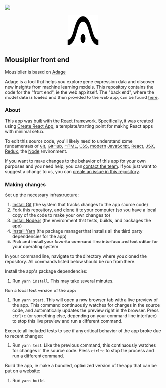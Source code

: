 ![](https://github.com/greenelab/adage-frontend/workflows/ci/badge.svg)

<p align="center">
  <img width="100" height="100" src="https://raw.githubusercontent.com/greenelab/adage-frontend/master/src/images/logo.svg?sanitize=true">
</p>

## Mousiplier front end

Mousiplier is based on [Adage](https://adage.greenelab.com)

Adage is a tool that helps you explore gene expression data and discover new insights from machine learning models.
This repository contains the code for the "front end", ie the web app itself.
The "back end", where the model data is loaded and then provided to the web app, can be found [here](https://github.com/greenelab/adage-backend).



### About

This app was built with the [React framework](https://reactjs.org/).
Specifically, it was created using [Create React App](https://github.com/facebook/create-react-app), a template/starting point for making React apps with minimal setup.

To edit this source code, you'll likely need to understand some fundamentals of [Git](https://git-scm.com/), [GitHub](https://github.com/), [HTML](https://developer.mozilla.org/en-US/docs/Web/HTML), [CSS](https://developer.mozilla.org/en-US/docs/Web/CSS), [modern](https://www.modernjs.com/) [JavaScript](https://developer.mozilla.org/en-US/docs/Web/JavaScript), [React](https://reactjs.org/), [JSX](https://reactjs.org/docs/introducing-jsx.html), [Redux](https://redux.js.org/), the [Node](https://nodejs.org/en/) environment.

If you want to make changes to the behavior of this app for your own purposes and you need help, you can [contact the team](mailto:team@greenelab.com). If you just want to suggest a change to us, you can [create an issue in this repository](https://github.com/greenelab/adage-frontend/issues).



### Making changes

Set up the necessary infrastructure:

1) [Install Git](https://git-scm.com/) (the system that tracks changes to the app source code)
2) [Fork](https://help.github.com/en/github/getting-started-with-github/fork-a-repo) this repository, and [clone](https://help.github.com/en/github/creating-cloning-and-archiving-repositories/cloning-a-repository) it to your computer (so you have a local copy of the code to make your own changes to)
3) [Install Node.js](https://nodejs.org/en/download/) (the environment that tests, builds, and packages the app)
4) [Install Yarn](https://classic.yarnpkg.com/en/docs/install/) (the package manager that installs all the third party dependencies for the app)
5) Pick and install your favorite command-line interface and text editor for your operating system

In your command line, navigate to the directory where you cloned the repository.
All commands listed below should be run from there.

Install the app's package dependencies:

1) Run `yarn install`.
This may take several minutes.

Run a local test version of the app:

1) Run `yarn start`.
This will open a new browser tab with a live preview of the app.
This command continuously watches for changes in the source code, and automatically updates the preview right in the browser.
Press `ctrl+c` (or something else, depending on your command line interface) to stop this live preview and run a different command.

Execute all included tests to see if any critical behavior of the app broke due to recent changes:

1) Run `yarn test`.
Like the previous command, this continuously watches for changes in the source code.
Press `ctrl+c` to stop the process and run a different command.

Build the app, ie make a bundled, optimized version of the app that can be put on a website:

1) Run `yarn build`.
